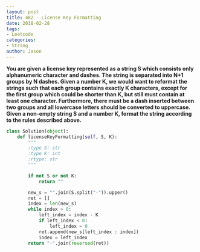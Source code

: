 ```yaml
---
layout: post
title: 482 - License Key Formatting
date: 2018-02-28
tags:
- Leetcode
categories:
- String
author: Jason
---
```

**You are given a license key represented as a string S which consists only alphanumeric character and dashes. The string is separated into N+1 groups by N dashes. Given a number K, we would want to reformat the strings such that each group contains exactly K characters, except for the first group which could be shorter than K, but still must contain at least one character. Furthermore, there must be a dash inserted between two groups and all lowercase letters should be converted to uppercase. Given a non-empty string S and a number K, format the string according to the rules described above.**

```python
class Solution(object):
    def licenseKeyFormatting(self, S, K):
        """
        :type S: str
        :type K: int
        :rtype: str
        """

        if not S or not K:
            return ""

        new_s = "".join(S.split("-")).upper()
        ret = []
        index = len(new_s)
        while index > 0:
            left_index = index - K
            if left_index < 0:
                left_index = 0
            ret.append(new_s[left_index : index])
            index = left_index
        return "-".join(reversed(ret))
```

